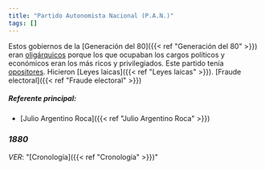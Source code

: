 ```yaml
---
title: "Partido Autonomista Nacional (P.A.N.)"
tags: []
---
```

Estos gobiernos de la [Generación del 80]({{< ref "Generación del 80" >}}) eran [oligárquicos](oligarquía) porque los que ocupaban los cargos políticos y económicos  eran los más ricos y privilegiados. Este partido tenía [opositores](#).
Hicieron [Leyes laicas]({{< ref "Leyes laicas" >}}).
[Fraude electoral]({{< ref "Fraude electoral" >}})
##### Referente principal:
- [Julio Argentino Roca]({{< ref "Julio Argentino Roca" >}})

### *1880*
*VER*: "[Cronología]({{< ref "Cronología" >}})"